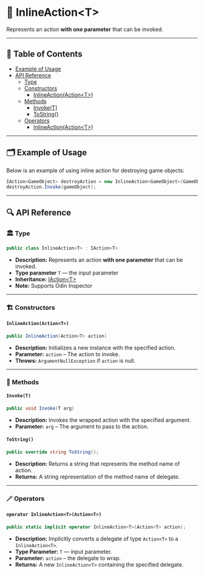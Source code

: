 # 🧩 InlineAction&lt;T&gt;

Represents an action <b>with one parameter</b> that can be invoked.

---

## 📑 Table of Contents

- [Example of Usage](#-example-of-usage)
- [API Reference](#-api-reference)
    - [Type](#-type)
    - [Constructors](#-constructors)
        - [InlineAction(Action\<T>)](#inlineactionactiont)
    - [Methods](#-methods)
        - [Invoke(T)](#invoket)
        - [ToString()](#tostring)
    - [Operators](#-operators)
        - [InlineAction(Action\<T>)](#operator-inlineactiontactiont)


---

## 🗂 Example of Usage

Below is an example of using inline action for destroying game objects: 

```csharp
IAction<GameObject> destroyAction = new InlineAction<GameObject>(GameObject.Destroy);
destroyAction.Invoke(gameObject);
```

---

## 🔍 API Reference

### 🏛️ Type <div id="-type"></div>

```csharp
public class InlineAction<T> : IAction<T>
```

- **Description:** Represents an action <b>with one parameter</b> that can be invoked.
- **Type parameter** `T` — the input parameter
- **Inheritance:** [IAction&lt;T&gt;](IAction%601.md)
- **Note:** Supports Odin Inspector

---

### 🏗️ Constructors <div id="-constructors"></div>

#### `InlineAction(Action<T>)`

```csharp
public InlineAction(Action<T> action)
```

- **Description:** Initializes a new instance with the specified action.
- **Parameter:** `action` – The action to invoke.
- **Throws:** `ArgumentNullException` if `action` is null.

---

### 🏹 Methods

#### `Invoke(T)`

```csharp
public void Invoke(T arg)
```

- **Description:** Invokes the wrapped action with the specified argument.
- **Parameter:** `arg` – The argument to pass to the action.

#### `ToString()`

```csharp
public override string ToString();
```

- **Description:** Returns a string that represents the method name of action.
- **Returns:** A string representation of the method name of delegate.

---

### 🪄 Operators

#### `operator InlineAction<T>(Action<T>)`

```csharp
public static implicit operator InlineAction<T>(Action<T> action);
```

- **Description:** Implicitly converts a delegate of type `Action<T>` to a `InlineAction<T>`.
- **Type Parameter:** `T` — input parameter.
- **Parameter:** `action` – the delegate to wrap.
- **Returns:** A new `InlineAction<T>` containing the specified delegate.